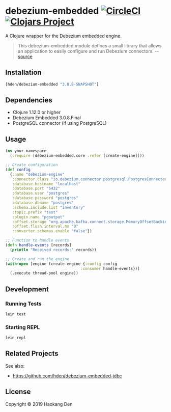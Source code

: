 # debezium-embedded [![CircleCI](https://circleci.com/gh/hden/debezium-embedded/tree/master.svg?style=svg)](https://circleci.com/gh/hden/debezium-embedded/tree/master) [![Clojars Project](https://img.shields.io/clojars/v/hden/debezium-embedded.svg)](https://clojars.org/hden/debezium-embedded)

A Clojure wrapper for the Debezium embedded engine.

> This debezium-embedded module defines a small library that allows an application to easily configure and run Debezium connectors. -- [source](https://github.com/debezium/debezium/tree/master/debezium-embedded)

## Installation

```clojure
[hden/debezium-embedded "3.0.8-SNAPSHOT"]
```

## Dependencies

- Clojure 1.12.0 or higher
- Debezium Embedded 3.0.8.Final
- PostgreSQL connector (if using PostgreSQL)

## Usage

```clojure
(ns your-namespace
  (:require [debezium-embedded.core :refer [create-engine]]))

;; Create configuration
(def config
  {:name "debezium-engine"
   :connector.class "io.debezium.connector.postgresql.PostgresConnector"
   :database.hostname "localhost"
   :database.port "5432"
   :database.user "postgres"
   :database.password "postgres"
   :database.dbname "postgres"
   :schema.include.list "inventory"
   :topic.prefix "test"
   :plugin.name "pgoutput"
   :offset.storage "org.apache.kafka.connect.storage.MemoryOffsetBackingStore"
   :offset.flush.interval.ms "0"
   :converter.schemas.enable "false"})

;; Function to handle events
(defn handle-events [records]
  (println "Received records:" records))

;; Create and run the engine
(with-open [engine (create-engine {:config config
                                 :consumer handle-events})]
  (.execute thread-pool engine))
```

## Development

### Running Tests

```bash
lein test
```

### Starting REPL

```bash
lein repl
```

## Related Projects

See also:
- https://github.com/hden/debezium-embedded-jdbc

## License
Copyright © 2019 Haokang Den

